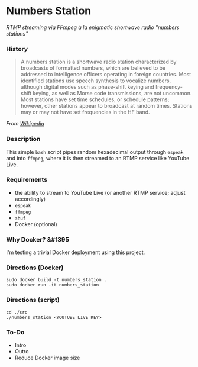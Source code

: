 # Numbers Station

_RTMP streaming via FFmpeg à la enigmatic shortwave radio "numbers stations"_

### History

> A numbers station is a shortwave radio station characterized by broadcasts of formatted numbers, which are believed to be addressed to intelligence officers operating in foreign countries. Most identified stations use speech synthesis to vocalize numbers, although digital modes such as phase-shift keying and frequency-shift keying, as well as Morse code transmissions, are not uncommon. Most stations have set time schedules, or schedule patterns; however, other stations appear to broadcast at random times. Stations may or may not have set frequencies in the HF band.

_From [Wikipedia](https://en.wikipedia.org/wiki/Numbers_station)_

### Description

This simple `bash` script pipes random hexadecimal output through `espeak` and into `ffmpeg`, where it is then streamed to an RTMP service like YouTube Live.

### Requirements

- the ability to stream to YouTube Live (or another RTMP service; adjust accordingly)
- `espeak`
- `ffmpeg`
- `shuf`
- Docker (optional)

### Why Docker? &#f395

I'm testing a trivial Docker deployment using this project.

### Directions (Docker)

```
sudo docker build -t numbers_station .
sudo docker run -it numbers_station

```

### Directions (script)

```
cd ./src
./numbers_station <YOUTUBE LIVE KEY>
```

### To-Do

- Intro
- Outro
- Reduce Docker image size
